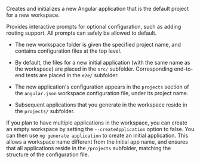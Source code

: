 Creates and initializes a new Angular application that is the default project for a new workspace.

Provides interactive prompts for optional configuration, such as adding routing support.
All prompts can safely be allowed to default.

* The new workspace folder is given the specified project name, and contains configuration files at the top level.

* By default, the files for a new initial application (with the same name as the workspace) are placed in the `src/` subfolder. Corresponding end-to-end tests are placed in the `e2e/` subfolder.

* The new application's configuration appears in the `projects` section of the `angular.json` workspace configuration file, under its project name.

* Subsequent applications that you generate in the workspace reside in the `projects/` subfolder.

If you plan to have multiple applications in the workspace, you can create an empty workspace by setting the `--createApplication` option to false.
You can then use `ng generate application` to create an initial application.
This allows a workspace name different from the initial app name, and ensures that all applications reside in the `/projects` subfolder, matching the structure of the configuration file.